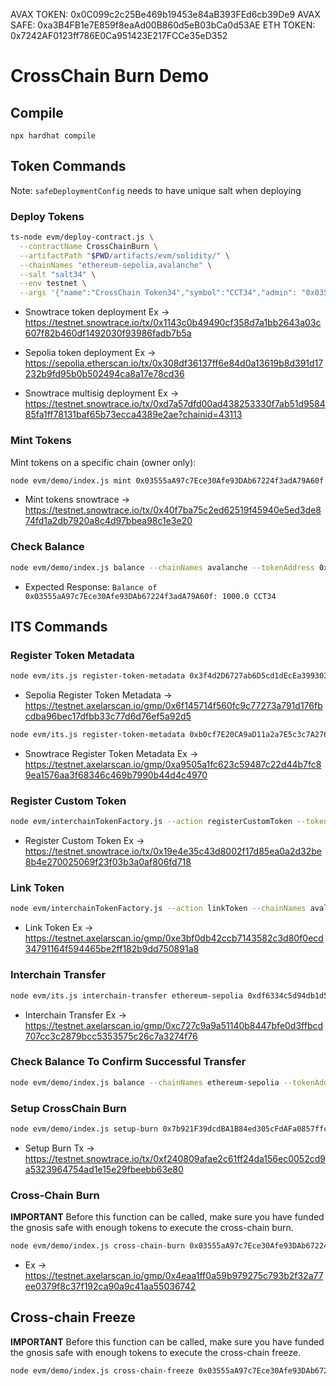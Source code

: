 AVAX TOKEN: 0x0C099c2c25Be469b19453e84aB393FEd6cb39De9
AVAX SAFE: 0xa3B4FB1e7E859f8eaAd00B860d5eB03bCa0d53AE
ETH TOKEN: 0x7242AF0123ff786E0Ca951423E217FCCe35eD352



# CrossChain Burn Demo


## Compile

`npx hardhat compile`

## Token Commands

Note: `safeDeploymentConfig` needs to have unique salt when deploying

### Deploy Tokens
```bash
ts-node evm/deploy-contract.js \
  --contractName CrossChainBurn \
  --artifactPath "$PWD/artifacts/evm/solidity/" \
  --chainNames "ethereum-sepolia,avalanche" \
  --salt "salt34" \
  --env testnet \
  --args '{"name":"CrossChain Token34","symbol":"CCT34","admin": "0x03555aA97c7Ece30Afe93DAb67224f3adA79A60f", "homeChain":"Avalanche"}'
```
- Snowtrace token deployment Ex -> https://testnet.snowtrace.io/tx/0x1143c0b49490cf358d7a1bb2643a03c607f82b460df1492030f93986fadb7b5a
- Sepolia token deployment Ex -> https://sepolia.etherscan.io/tx/0x308df36137ff6e84d0a13619b8d391d17232b9fd95b0b502494ca8a17e78cd36

- Snowtrace multisig deployment Ex -> https://testnet.snowtrace.io/tx/0xd7a57dfd00ad438253330f7ab51d958485fa1ff78131baf65b73ecca4389e2ae?chainid=43113


### Mint Tokens
Mint tokens on a specific chain (owner only):
```bash
node evm/demo/index.js mint 0x03555aA97c7Ece30Afe93DAb67224f3adA79A60f 1000 --chainNames avalanche --tokenAddress 0xb0cf7E20CA9aD11a2a7E5c3c7A27654470524fab --env testnet --yes
```
- Mint tokens snowtrace -> https://testnet.snowtrace.io/tx/0x40f7ba75c2ed62519f45940e5ed3de874fd1a2db7920a8c4d97bbea98c1e3e20


### Check Balance
```bash
node evm/demo/index.js balance --chainNames avalanche --tokenAddress 0xb0cf7E20CA9aD11a2a7E5c3c7A27654470524fab --env testnet
```

- Expected Response: `Balance of 0x03555aA97c7Ece30Afe93DAb67224f3adA79A60f: 1000.0 CCT34`

## ITS Commands


### Register Token Metadata
```bash
node evm/its.js register-token-metadata 0x3f4d2D6727ab6D5cd1dEcEa39930390FfCA3959d --chainNames ethereum-sepolia --env testnet --gasValue 100000000000000000 --yes
```

- Sepolia Register Token Metadata -> https://testnet.axelarscan.io/gmp/0x6f145714f560fc9c77273a791d176fbcdba96bec17dfbb33c77d6d76ef5a92d5

```bash
node evm/its.js register-token-metadata 0xb0cf7E20CA9aD11a2a7E5c3c7A27654470524fab --chainNames avalanche --env testnet --gasValue 100000000000000000 --yes
```

- Snowtrace Register Token Metadata Ex -> https://testnet.axelarscan.io/gmp/0xa9505a1fc623c59487c22d44b7fc89ea1576aa3f68346c469b7990b44d4c4970

### Register Custom Token
```bash
node evm/interchainTokenFactory.js --action registerCustomToken --tokenAddress 0xb0cf7E20CA9aD11a2a7E5c3c7A27654470524fab --chainNames avalanche --tokenManagerType 4 --operator 0x03555aA97c7Ece30Afe93DAb67224f3adA79A60f --rawSalt 0x043793c09788960d705c545f34bd17c22efc01bde67b409f1c520229bf6d8a29 --env testnet --yes
```
- Register Custom Token Ex -> https://testnet.snowtrace.io/tx/0x19e4e35c43d8002f17d85ea0a2d32be8b4e270025069f23f03b3a0af806fd718

### Link Token
```bash
node evm/interchainTokenFactory.js --action linkToken --chainNames avalanche --destinationChain ethereum-sepolia --destinationTokenAddress 0x3f4d2D6727ab6D5cd1dEcEa39930390FfCA3959d --tokenManagerType 4 --linkParams 0x --rawSalt 0x043793c09788960d705c545f34bd17c22efc01bde67b409f1c520229bf6d8a29 --gasValue 500000000000000000 --env testnet --yes
```
- Link Token Ex -> https://testnet.axelarscan.io/gmp/0xe3bf0db42ccb7143582c3d80f0ecd34791164f594465be2ff182b9dd750891a8

### Interchain Transfer
```bash
node evm/its.js interchain-transfer ethereum-sepolia 0xdf6334c5d94db1d5b4d8e15a671b6fdb3c194b580abb5f246739b4b40fc739e3 0x03555aA97c7Ece30Afe93DAb67224f3adA79A60f 123 --chainNames avalanche --gasValue 500000000000000000 --env testnet --yes
```
- Interchain Transfer Ex -> https://testnet.axelarscan.io/gmp/0xc727c9a9a51140b8447bfe0d3ffbcd707cc3c2879bcc5353575c26c7a3274f76

### Check Balance To Confirm Successful Transfer
```bash
node evm/demo/index.js balance --chainNames ethereum-sepolia --tokenAddress 0x3f4d2D6727ab6D5cd1dEcEa39930390FfCA3959d --env testnet
```

### Setup CrossChain Burn
```bash
node evm/demo/index.js setup-burn 0x7b921F39dcdBA1B84ed305cFdAFa0857ffc645fc --chainNames avalanche --tokenAddress 0xb0cf7E20CA9aD11a2a7E5c3c7A27654470524fab --env testnet --yes
```

- Setup Burn Tx -> https://testnet.snowtrace.io/tx/0xf240809afae2c61ff24da156ec0052cd9a5323964754ad1e15e29fbeebb63e80

### Cross-Chain Burn

**IMPORTANT**
Before this function can be called, make sure you have funded the gnosis safe with enough tokens to execute the cross-chain burn.

```bash
node evm/demo/index.js cross-chain-burn 0x03555aA97c7Ece30Afe93DAb67224f3adA79A60f 1 0x7b921F39dcdBA1B84ed305cFdAFa0857ffc645fc --chainNames avalanche --tokenAddress 0xb0cf7E20CA9aD11a2a7E5c3c7A27654470524fab --env testnet --yes --destinationChain ethereum-sepolia --destinationChainTokenAddress 0x3f4d2D6727ab6D5cd1dEcEa39930390FfCA3959d
```
- Ex -> https://testnet.axelarscan.io/gmp/0x4eaa1ff0a59b979275c793b2f32a77ee0379f8c37f192ca90a9c41aa55036742

## Cross-chain Freeze

**IMPORTANT**
Before this function can be called, make sure you have funded the gnosis safe with enough tokens to execute the cross-chain freeze.

```bash
node evm/demo/index.js cross-chain-freeze 0x03555aA97c7Ece30Afe93DAb67224f3adA79A60f 0x7b921F39dcdBA1B84ed305cFdAFa0857ffc645fc --chainNames avalanche --tokenAddress 0xb0cf7E20CA9aD11a2a7E5c3c7A27654470524fab --env testnet --yes --destinationChain ethereum-sepolia --destinationChainTokenAddress 0x3f4d2D6727ab6D5cd1dEcEa39930390FfCA3959d
```
